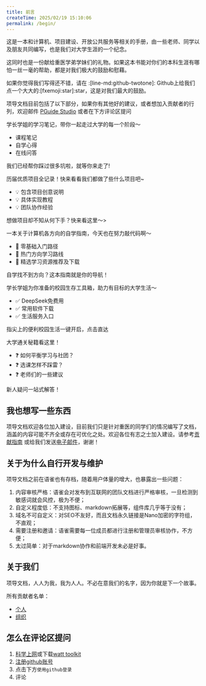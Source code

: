 ```yaml
---
title: 前言
createTime: 2025/02/19 15:10:06
permalink: /begin/
---
```


这是一本和计算机、项目建设、开放公共服务等相关的手册，由一些老师、同学以及朋友共同编写，也是我们对大学生涯的一个纪念。

这同时也是一份献给重医学弟学妹们的礼物。如果这本书能对你们的本科生涯有哪怕一丝一毫的帮助，都是对我们极大的鼓励和慰藉。

如果你觉得我们写得还不错，请在 :[line-md:github-twotone]: Github上给我们点一个大大的:[fxemoji:star]:star，这是对我们最大的鼓励。

项导文档目前包括了以下部分，如果你有其他好的建议，或者想加入贡献者的行列，欢迎邮件 [PGuide Studio](mailto:losmosga@foxmail.com)
或者在下方评论区提问
<CardGrid>

<LinkCard
icon="/note.svg"
title="学习笔记"
href="/project-docs/">
学长学姐的学习笔记，带你一起走过大学的每一个阶段～

-  课程笔记
-  自学心得
-  在线问答

我们已经帮你踩过很多坑啦，就等你来走了!
</LinkCard>

<LinkCard
icon="/project.svg"
title="实战项目"
href="/project-docs/">
历届优质项目全记录！快来看看我们都做了些什么项目吧~

- 💡 包含项目创意说明 
- 💡 具体实现教程 
- 💡 团队协作经验

想做项目却不知从何下手？快来看这里～>
</LinkCard>

<LinkCard
icon="/code.svg"
title="CS自学指南"
href="/cs-diy/">
一本关于计算机各方向的自学指南，今天也在努力敲代码啊～

- 🌟 零基础入门路径
- 🌟 热门方向学习路线
- 🌟 精选学习资源推荐及下载

自学找不到方向？这本指南就是你的导航！
</LinkCard>

<LinkCard
icon="/public-service.svg"
title="公共服务"
href="/public-service/">
学长学姐为你准备的校园生存工具箱，助力有目标的大学生活～

* ✅ DeepSeek免费用
* ✅ 常用软件下载
* ✅ 生活服务入口

指尖上的便利校园生活一键开启，点击直达
</LinkCard>

<LinkCard
icon="/wiki.svg"
title="大学百科"
href="/campus-wiki/">
大学通关秘籍看这里！

* ❓ 如何平衡学习与社团？
* ❓ 选课怎样不踩雷？
* ❓ 老师们的一些建议

新人疑问一站式解答！
</LinkCard>
</CardGrid>


## 我也想写一些东西

项导文档欢迎各位加入建设，目前我们只是针对重医的同学们的情况编写了文档，涵盖的内容可能不齐全或存在可优化之处。欢迎各位有志之士加入建设。请参考[贡献指南](contribute.md)
或给我们发送[电子邮件](mailto:losmosa@foxmail)，谢谢！

## 关于为什么自行开发与维护

项导文档之前在语雀也有存档，随着用户体量的增大，也暴露出一些问题：

1. 内容审核严格：语雀会对发布到互联网的团队文档进行严格审核，一旦检测到敏感词就会风控，极为不便；
2. 自定义程度低：不支持图标、markdown拓展等，组件库几乎等于没有；
3. 域名不可自定义：对SEO不友好，而且文档永久链接是Nano加密的字符组，不直观；
4. 需要注册和邀请：语雀需要每一位成员都进行注册和管理员审核协作，不方便；
5. 太过简单：对于markdown协作和前端开发未必是好事。

## 关于我们

项导文档，人人为我，我为人人。不必在意我们的名字，因为你就是下一个故事。


所有贡献者名单：

- [个人](friends-persons.md)
- [组织](friends-organizations.md)


## 怎么在评论区提问

1. [科学上网](/csdiy/tools-must/magic/)或下载[watt toolkit](https://steampp.net/)
2. [注册github账号](https://github.com/signup)
3. 点击下方`使用github登录`
4. 评论